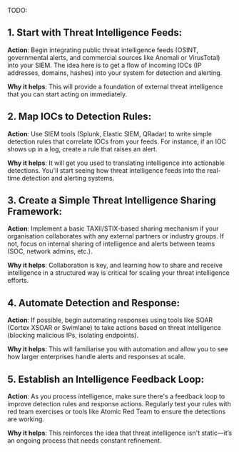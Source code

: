 TODO:
## 1. Start with Threat Intelligence Feeds:

   **Action**: Begin integrating public threat intelligence feeds (OSINT, governmental alerts, and commercial sources like Anomali or VirusTotal) into your SIEM. The idea here is to get a flow of incoming IOCs (IP addresses, domains, hashes) into your system for detection and alerting.

   **Why it helps**: This will provide a foundation of external threat intelligence that you can start acting on immediately.

## 2. Map IOCs to Detection Rules:

   **Action**: Use SIEM tools (Splunk, Elastic SIEM, QRadar) to write simple detection rules that correlate IOCs from your feeds. For instance, if an IOC shows up in a log, create a rule that raises an alert.

   **Why it helps**: It will get you used to translating intelligence into actionable detections. You'll start seeing how threat intelligence feeds into the real-time detection and alerting systems.
   

## 3. Create a Simple Threat Intelligence Sharing Framework:
   **Action**: Implement a basic TAXII/STIX-based sharing mechanism if your organisation collaborates with any external partners or industry groups. If not, focus on internal sharing of intelligence and alerts between teams (SOC, network admins, etc.).
   
   **Why it helps**: Collaboration is key, and learning how to share and receive intelligence in a structured way is critical for scaling your threat intelligence efforts.

## 4. Automate Detection and Response:

   **Action**: If possible, begin automating responses using tools like SOAR (Cortex XSOAR or Swimlane) to take actions based on threat intelligence (blocking malicious IPs, isolating endpoints).

   **Why it helps**: This will familiarise you with automation and allow you to see how larger enterprises handle alerts and responses at scale.

## 5. Establish an Intelligence Feedback Loop:
  **Action**: As you process intelligence, make sure there's a feedback loop to improve detection rules and response actions. Regularly test your rules with red team exercises or tools like Atomic Red Team to ensure the detections are working.
  
  **Why it helps**: This reinforces the idea that threat intelligence isn't static—it’s an ongoing process that needs constant refinement.
